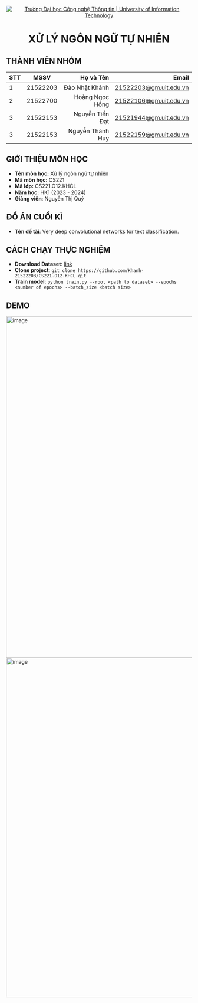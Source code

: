<!-- Banner -->
<p align="center">
  <a href="https://www.uit.edu.vn/" title="Trường Đại học Công nghệ Thông tin" style="border: none;">
    <img src="https://i.imgur.com/WmMnSRt.png" alt="Trường Đại học Công nghệ Thông tin | University of Information Technology">
  </a>
</p>

<h1 align="center"><b>XỬ LÝ NGÔN NGỮ TỰ NHIÊN</b></h>

## THÀNH VIÊN NHÓM

| STT |   MSSV   |    Họ và Tên    |        Email        |
| --- | :------: | --------------: | ---------------------: |
| 1   | 21522203 |  Đào Nhật Khánh | 21522203@gm.uit.edu.vn |
| 2   | 21522700 | Hoàng Ngọc Hồng | 21522106@gm.uit.edu.vn |
| 3   | 21522153 | Nguyễn Tiến Đạt | 21521944@gm.uit.edu.vn |
| 3   | 21522153 | Nguyễn Thành Huy | 21522159@gm.uit.edu.vn |

## GIỚI THIỆU MÔN HỌC

-   **Tên môn học:** Xử lý ngôn ngữ tự nhiên
-   **Mã môn học:** CS221
-   **Mã lớp:** CS221.O12.KHCL
-   **Năm học:** HK1 (2023 - 2024)
-   **Giảng viên**: Nguyễn Thị Quý

## ĐỒ ÁN CUỐI KÌ

-   **Tên đề tài**: Very deep convolutional networks for text classification.

## CÁCH CHẠY THỰC NGHIỆM
-   **Download Dataset**: [link](https://drive.google.com/drive/u/0/folders/0Bz8a_Dbh9Qhbfll6bVpmNUtUcFdjYmF2SEpmZUZUcVNiMUw1TWN6RDV3a0JHT3kxLVhVR2M?resourcekey=0-TLwzfR2O-D2aPitmn5o9VQ&fbclid=IwAR3zEwVglkrW0OaY_UiWd4ZOVUWlyJmZYw8lu0GAVvAs2UqIQiYmxm6aH7I)
-   **Clone project**: ```git clone https://github.com/Khanh-21522203/CS221.O12.KHCL.git```
-   **Train model**: ```python train.py --root <path to dataset> --epochs <number of epochs> --batch_size <batch size>```

## DEMO

<img width="926" alt="image" src="https://github.com/Khanh-21522203/CS221.O12.KHCL/assets/131854924/181b0e3c-c9d5-4056-a4ab-220d26de938b">

<img width="920" alt="image" src="https://github.com/Khanh-21522203/CS221.O12.KHCL/assets/131854924/2ca3093e-9fcc-4143-b868-9e2a20d31eb7">


